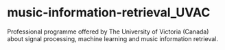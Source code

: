 # music-information-retrieval_UVAC
Professional programme offered by The University of Victoria (Canada) about signal processing, machine learning and music information retrieval.

